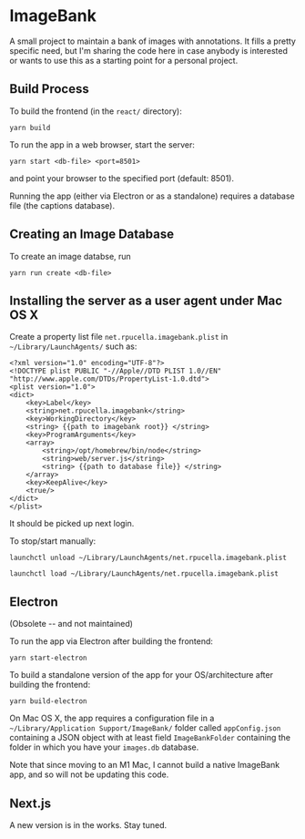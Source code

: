 # ImageBank

A small project to maintain a bank of images with annotations. It fills a pretty specific need, but I'm sharing the code here in case anybody is interested or wants to use this as a starting point for a personal project.

## Build Process

To build the frontend (in the `react/` directory):

    yarn build

To run the app in a web browser, start the server:

    yarn start <db-file> <port=8501>

and point your browser to the specified port (default: 8501).

Running the app (either via Electron or as a standalone) requires a database file (the captions database).


## Creating an Image Database

To create an image databse, run

    yarn run create <db-file>


## Installing the server as a user agent under Mac OS X

Create a property list file `net.rpucella.imagebank.plist` in `~/Library/LaunchAgents/` such as:

    <?xml version="1.0" encoding="UTF-8"?>
    <!DOCTYPE plist PUBLIC "-//Apple//DTD PLIST 1.0//EN" "http://www.apple.com/DTDs/PropertyList-1.0.dtd">
    <plist version="1.0">
    <dict>
        <key>Label</key>
        <string>net.rpucella.imagebank</string>
        <key>WorkingDirectory</key>
        <string> {{path to imagebank root}} </string>
        <key>ProgramArguments</key>
        <array>
            <string>/opt/homebrew/bin/node</string>
            <string>web/server.js</string>
            <string> {{path to database file}} </string>
        </array>
        <key>KeepAlive</key>
        <true/>
    </dict>
    </plist>

It should be picked up next login.

To stop/start manually:

    launchctl unload ~/Library/LaunchAgents/net.rpucella.imagebank.plist
    
    launchctl load ~/Library/LaunchAgents/net.rpucella.imagebank.plist
    

## Electron

(Obsolete -- and not maintained)

To run the app via Electron after building the frontend:

    yarn start-electron
    
To build a standalone version of the app for your OS/architecture after building the frontend:

    yarn build-electron
    
On Mac OS X, the app requires a configuration file in a `~/Library/Application Support/ImageBank/` folder called `appConfig.json` containing a JSON object with at least field `ImageBankFolder` containing the folder in which you have your `images.db` database.

Note that since moving to an M1 Mac, I cannot build a native ImageBank app, and so will not be updating this code.


## Next.js

A new version is in the works. Stay tuned.
